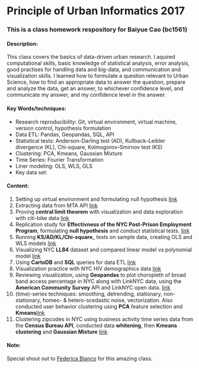 # Principle of Urban Informatics 2017 

### This is a class homework respository for Baiyue Cao (bc1561)

#### Description: 
This class covers the basics of data-driven urban research. I aquired computational skills, basic knowledge of statistical analysis, error analysis, good practises for handling data and big-data, and communication and visualization skills. I learned how to formulate a question relevant to Urban Science, how to find an appropriate data to answer the question, prepare and analyze the data, get an answer, to whichever confidence level, and communicate my answer, and my confidence level in the answer. 


#### Key Words/techniques: 
* Research reproducibility: Git, virtual environment, virtual machine, version control, hypothesis formulation
* Data ETL: Pandas, Geopandas, SQL, API
* Statistical tests: Anderson-Darling test (AD), Kullback–Leibler divergence (KL), Chi-square, Kolmogorov–Smirnov test (KS)
* Clustering: PCA, Kmeans, Gaussian Mixture
* Time Series: Fourier Transformation
* Liner modeling: OLS, WLS, GLS
* Key data set: 

#### Content: 
1. Setting up virtual environment and formulating null hypothesis [link](https://github.com/SPTKL/Principle_of_Urban_Informatics/tree/master/HW1_bc1561)
2. Extracting data from MTA API [link](https://github.com/SPTKL/Principle_of_Urban_Informatics/tree/master/HW2_bc1561)
3. Proving __central limit theorem__ with visualization and data exploration with citi-bike data [link](https://github.com/SPTKL/Principle_of_Urban_Informatics/tree/master/HW3_bc1561)
4. Replication study for __Effectivness of the NYC Post-Prison Employment Program__, formulating __null hypothesis__ and conduct statistical tests. [link](https://github.com/SPTKL/Principle_of_Urban_Informatics/tree/master/HW4_bc1561)
5. Running __KS/AD/KL/Chi-square___ tests on sample data, creating OLS and WLS models  [link](https://github.com/SPTKL/Principle_of_Urban_Informatics/tree/master/HW5_bc1561)
6. Visualizing NYC __LL84__ dataset and compared linear model vs polynomial model [link](https://github.com/SPTKL/Principle_of_Urban_Informatics/tree/master/HW6_bc1561)
7. Using __CartoDB__ and __SQL__ queries for data ETL [link](https://github.com/SPTKL/Principle_of_Urban_Informatics/tree/master/HW7_bc1561)
8. Visualization practice with NYC HIV demographics data [link](https://github.com/SPTKL/Principle_of_Urban_Informatics/tree/master/HW8_bc1561)
9. Reviewing visualization, using __Geopandas__ to plot choropleth of broad band access percentage in NYC along with LinkNYC data, using the __American Community Survey__ API and LinkNYC open data. [link](https://github.com/SPTKL/Principle_of_Urban_Informatics/tree/master/HW9_bc1561)
10. (time)-series  techniques: smoothing, detrending, stationary, non-stationary,  homeo- & hetero-scedastic noise, vectorization. Also conducted user behavior clustering using __PCA__ feature selection and __Kmeans__[link](https://github.com/SPTKL/Principle_of_Urban_Informatics/tree/master/HW10_bc1561)
11. Clustering zipcodes in NYC using business activity time series data from the __Census Bureau API__, conducted data __whitening__, then __Kmeans clustering__ and __Gaussian Mixture__ [link](https://github.com/SPTKL/Principle_of_Urban_Informatics/tree/master/HW11_bc1561)

#### Note: 
Special shout out to [Federica Bianco](http://cusp.nyu.edu/profiles/federica-bianco/) for this amazing class.
